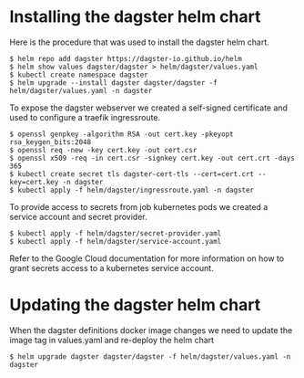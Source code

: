 
# Installing the dagster helm chart

Here is the procedure that was used to install the dagster helm chart.
```
$ helm repo add dagster https://dagster-io.github.io/helm
$ helm show values dagster/dagster > helm/dagster/values.yaml
$ kubectl create namespace dagster
$ helm upgrade --install dagster dagster/dagster -f helm/dagster/values.yaml -n dagster
```

To expose the dagster webserver we created a self-signed certificate and used to configure
a traefik ingressroute.
```
$ openssl genpkey -algorithm RSA -out cert.key -pkeyopt rsa_keygen_bits:2048
$ openssl req -new -key cert.key -out cert.csr
$ openssl x509 -req -in cert.csr -signkey cert.key -out cert.crt -days 365
$ kubectl create secret tls dagster-cert-tls --cert=cert.crt --key=cert.key -n dagster
$ kubectl apply -f helm/dagster/ingressroute.yaml -n dagster
```

To provide access to secrets from job kubernetes pods we created a service account 
and secret provider.
```
$ kubectl apply -f helm/dagster/secret-provider.yaml
$ kubectl apply -f helm/dagster/service-account.yaml
```

Refer to the Google Cloud documentation for more information on how to grant secrets access to
a kubernetes service account.

# Updating the dagster helm chart

When the dagster definitions docker image changes we need to update the image tag in values.yaml
and re-deploy the helm chart
```
$ helm upgrade dagster dagster/dagster -f helm/dagster/values.yaml -n dagster
```
